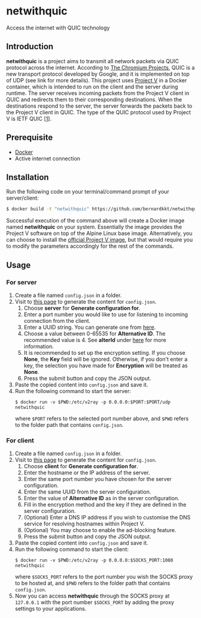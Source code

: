 # netwithquic
Access the internet with QUIC technology

## Introduction
**netwithquic** is a project aims to transmit all network packets via QUIC protocol across the internet. According to [The Chromium Projects](https://www.chromium.org/quic), QUIC is a new transport protocol developed by Google, and it is implemented on top of UDP (see link for more details). This project uses [Project V](https://github.com/v2ray/v2ray-core) in a Docker container, which is intended to run on the client and the server during runtime. The server receives incoming packets from the Project V client in QUIC and redirects them to their corresponding destinations. When the destinations respond to the server, the server forwards the packets back to the Project V client in QUIC. The type of the QUIC protocol used by Project V is IETF QUIC [[1](https://www.v2ray.com/en/configuration/transport/quic.html)].

## Prerequisite
* [Docker](https://docs.docker.com/engine/install/)
* Active internet connection

## Installation
Run the following code on your terminal/command prompt of your server/client:
```bash
$ docker build -t "netwithquic" https://github.com/bernardkkt/netwithquic.git
```
Successful execution of the command above will create a Docker image named **netwithquic** on your system. Essentially the image provides the Project V software on top of the Alpine Linux base image. Alternatively, you can choose to install the [official Project V image](https://hub.docker.com/r/v2ray/official), but that would require you to modify the parameters accordingly for the rest of the commands.

## Usage
### For server
1. Create a file named `config.json` in a folder.
2. Visit to [this page](https://bernardkkt.github.io/netwithquic/) to generate the content for `config.json`.
    1. Choose **server** for **Generate configuration for**.
    2. Enter a port number you would like to use for listening to incoming connection from the client.
    3. Enter a UUID string. You can generate one from [here](https://uuidgen.org/v/4).
    4. Choose a value between 0-65535 for **Alternative ID**. The recommended value is 4. See **alterId** under [here](https://v2ray.com/en/configuration/protocols/vmess.html#userobject) for more information.
    5. It is recommended to set up the encryption setting. If you choose **None**, the **Key** field will be ignored. Otherwise, if you don't enter a key, the selection you have made for **Encryption** will be treated as **None**.
    6. Press the submit button and copy the JSON output.
3. Paste the copied content into `config.json` and save it.
4. Run the following command to start the server:
   ```
   $ docker run -v $PWD:/etc/v2ray -p 0.0.0.0:$PORT:$PORT/udp netwithquic
   ```
   where `$PORT` refers to the selected port number above, and `$PWD` refers to the folder path that contains `config.json`.

### For client
1. Create a file named `config.json` in a folder.
2. Visit to [this page](https://bernardkkt.github.io/netwithquic/) to generate the content for `config.json`.
    1. Choose **client** for **Generate configuration for**.
    2. Enter the hostname or the IP address of the server.
    3. Enter the same port number you have chosen for the server configuration.
    4. Enter the same UUID from the server configuration.
    5. Enter the value of **Alternative ID** as in the server configuration.
    6. Fill in the encryption method and the key if they are defined in the server configuration.
    7. (Optional) Enter a DNS IP address if you wish to customise the DNS service for resolving hostnames within Project V.
    8. (Optional) You may choose to enable the ad-blocking feature.
    9. Press the submit button and copy the JSON output.
3. Paste the copied content into `config.json` and save it.
4. Run the following command to start the client:
   ```
   $ docker run -v $PWD:/etc/v2ray -p 0.0.0.0:$SOCKS_PORT:1080 netwithquic
   ```
   where `$SOCKS_PORT` refers to the port number you wish the SOCKS proxy to be hosted at, and `$PWD` refers to the folder path that contains `config.json`.
5. Now you can access **netwithquic** through the SOCKS proxy at `127.0.0.1` with the port number `$SOCKS_PORT` by adding the proxy settings to your applications.
